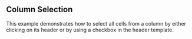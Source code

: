 ## Column Selection
This example demonstrates how to select all cells from a column by either clicking on its header or by using a checkbox in the header template.

[//]: <KeyWords: click, checkbox, header, selectall, cells>